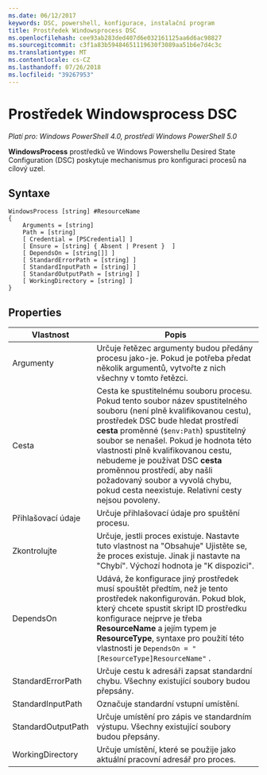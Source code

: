 ```yaml
---
ms.date: 06/12/2017
keywords: DSC, powershell, konfigurace, instalační program
title: Prostředek Windowsprocess DSC
ms.openlocfilehash: cee93ab283ded407d6e032161125aa6d6ac98827
ms.sourcegitcommit: c3f1a83b59484651119630f3089aa51b6e7d4c3c
ms.translationtype: MT
ms.contentlocale: cs-CZ
ms.lasthandoff: 07/26/2018
ms.locfileid: "39267953"
---
```

# <a name="dsc-windowsprocess-resource"></a>Prostředek Windowsprocess DSC

_Platí pro: Windows PowerShell 4.0, prostředí Windows PowerShell 5.0_

**WindowsProcess** prostředků ve Windows Powershellu Desired State Configuration (DSC) poskytuje mechanismus pro konfiguraci procesů na cílový uzel.

## <a name="syntax"></a>Syntaxe

```
WindowsProcess [string] #ResourceName
{
    Arguments = [string]
    Path = [string]
    [ Credential = [PSCredential] ]
    [ Ensure = [string] { Absent | Present }  ]
    [ DependsOn = [string[]] ]
    [ StandardErrorPath = [string] ]
    [ StandardInputPath = [string] ]
    [ StandardOutputPath = [string] ]
    [ WorkingDirectory = [string] ]
}
```

## <a name="properties"></a>Properties

| Vlastnost | Popis |
| --- | --- |
| Argumenty| Určuje řetězec argumenty budou předány procesu jako-je. Pokud je potřeba předat několik argumentů, vytvořte z nich všechny v tomto řetězci.|
| Cesta| Cesta ke spustitelnému souboru procesu. Pokud tento soubor název spustitelného souboru (není plně kvalifikovanou cestu), prostředek DSC bude hledat prostředí **cesta** proměnné (`$env:Path`) spustitelný soubor se nenašel. Pokud je hodnota této vlastnosti plně kvalifikovanou cestu, nebudeme je používat DSC **cesta** proměnnou prostředí, aby našli požadovaný soubor a vyvolá chybu, pokud cesta neexistuje. Relativní cesty nejsou povoleny.|
| Přihlašovací údaje| Určuje přihlašovací údaje pro spuštění procesu.|
| Zkontrolujte| Určuje, jestli proces existuje. Nastavte tuto vlastnost na "Obsahuje" Ujistěte se, že proces existuje. Jinak ji nastavte na "Chybí". Výchozí hodnota je "K dispozici".|
| DependsOn | Udává, že konfigurace jiný prostředek musí spouštět předtím, než je tento prostředek nakonfigurován. Pokud blok, který chcete spustit skript ID prostředku konfigurace nejprve je třeba **ResourceName** a jejím typem je **ResourceType**, syntaxe pro použití této vlastnosti je `DependsOn = "[ResourceType]ResourceName"` .|
| StandardErrorPath| Určuje cestu k adresáři zapsat standardní chybu. Všechny existující soubory budou přepsány.|
| StandardInputPath| Označuje standardní vstupní umístění.|
| StandardOutputPath| Určuje umístění pro zápis ve standardním výstupu. Všechny existující soubory budou přepsány.|
| WorkingDirectory| Určuje umístění, které se použije jako aktuální pracovní adresář pro proces.|